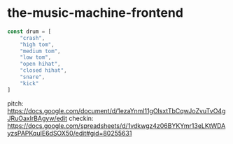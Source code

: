 # the-music-machine-frontend


```js
const drum = [
    "crash",
    "high tom",
    "medium tom",
    "low tom",
    "open hihat",
    "closed hihat",
    "snare",
    "kick"
]

```

pitch: https://docs.google.com/document/d/1ezaYnml11gOlsxtTbCqwJoZvuTvO4gJRuOaxlrBAgyw/edit
checkin: https://docs.google.com/spreadsheets/d/1vdkwgz4z06BYKYmr13eLKtWDAyzsPAPKquIE6dSOX50/edit#gid=80255631